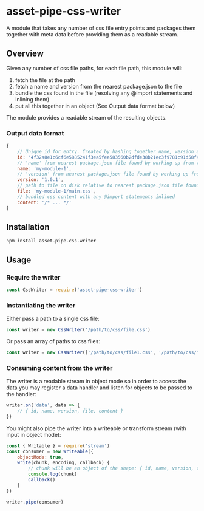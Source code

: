 # asset-pipe-css-writer

A module that takes any number of css file entry points and packages them together with meta data before providing them as a readable stream.

## Overview

Given any number of css file paths, for each file path, this module will:
1. fetch the file at the path
2. fetch a name and version from the nearest package.json to the file
3. bundle the css found in the file (resolving any @import statements and inlining them)
4. put all this together in an object (See Output data format below)

The module provides a readable stream of the resulting objects.

### Output data format

```js
{
    // Unique id for entry. Created by hashing together name, version and file
    id: '4f32a8e1c6cf6e5885241f3ea5fee583560b2dfde38b21ec3f9781c91d58f42e',
    // 'name' from nearest package.json file found by working up from the css file's directory
    name: 'my-module-1',
    // 'version' from nearest package.json file found by working up from the css file's directory
    version: '1.0.1',
    // path to file on disk relative to nearest package.json file found by working up from the css file's directory
    file: 'my-module-1/main.css',
    // bundled css content with any @import statements inlined
    content: '/* ... */'
}
```

## Installation

```bash
npm install asset-pipe-css-writer
```

## Usage

### Require the writer
```js
const CssWriter = require('asset-pipe-css-writer')
```

### Instantiating the writer

Either pass a path to a single css file:
```js
const writer = new CssWriter('/path/to/css/file.css')
```

Or pass an array of paths to css files:
```js
const writer = new CssWriter(['/path/to/css/file1.css', '/path/to/css/file2.css'])
```

### Consuming content from the writer

The writer is a readable stream in object mode so in order to access the data you may register a data handler
and listen for objects to be passed to the handler:
```js
writer.on('data', data => {
    // { id, name, version, file, content }
})
```

You might also pipe the writer into a writeable or transform stream (with input in object mode):
```js
const { Writable } = require('stream')
const consumer = new Writeable({
    objectMode: true,
    write(chunk, encoding, callback) {
        // chunk will be an object of the shape: { id, name, version, file, content }
        console.log(chunk)
        callback()
    }
})

writer.pipe(consumer)
```